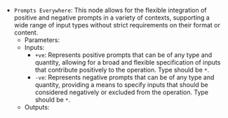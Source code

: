 - `Prompts Everywhere`: This node allows for the flexible integration of positive and negative prompts in a variety of contexts, supporting a wide range of input types without strict requirements on their format or content.
    - Parameters:
    - Inputs:
        - `+ve`: Represents positive prompts that can be of any type and quantity, allowing for a broad and flexible specification of inputs that contribute positively to the operation. Type should be `*`.
        - `-ve`: Represents negative prompts that can be of any type and quantity, providing a means to specify inputs that should be considered negatively or excluded from the operation. Type should be `*`.
    - Outputs:
